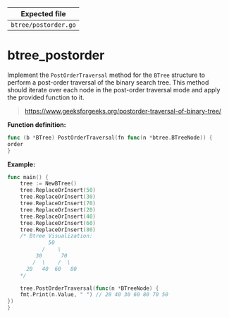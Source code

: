 | Expected file        |
| -------------------- |
| `btree/postorder.go` |

# btree_postorder

Implement the `PostOrderTraversal` method for the `BTree` structure to perform a post-order traversal of the binary search tree. This method should iterate over each node in the post-order traversal mode and apply the provided function to it.

> https://www.geeksforgeeks.org/postorder-traversal-of-binary-tree/

**Function definition:**

```go
func (b *BTree) PostOrderTraversal(fn func(n *btree.BTreeNode)) {
order
}

```

**Example:**

```go
func main() {
    tree := NewBTree()
    tree.ReplaceOrInsert(50)
    tree.ReplaceOrInsert(30)
    tree.ReplaceOrInsert(70)
    tree.ReplaceOrInsert(20)
    tree.ReplaceOrInsert(40)
    tree.ReplaceOrInsert(60)
    tree.ReplaceOrInsert(80)
    /* Btree Visualization:
             50
           /    \
         30      70
        /  \    /  \
      20   40  60   80
    */

    tree.PostOrderTraversal(func(n *BTreeNode) {
    fmt.Print(n.Value, " ") // 20 40 30 60 80 70 50
})
}
```

